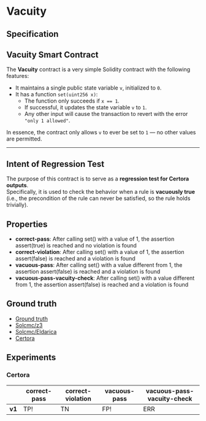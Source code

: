 # Vacuity

## Specification
## Vacuity Smart Contract

The **Vacuity** contract is a very simple Solidity contract with the following features:

- It maintains a single public state variable `v`, initialized to `0`.
- It has a function `set(uint256 x)`:
  - The function only succeeds if `x == 1`.
  - If successful, it updates the state variable `v` to `1`.
  - Any other input will cause the transaction to revert with the error `"only 1 allowed"`.

In essence, the contract only allows `v` to ever be set to `1` — no other values are permitted.

---

## Intent of Regression Test

The purpose of this contract is to serve as a **regression test for Certora outputs**.  
Specifically, it is used to check the behavior when a rule is **vacuously true** (i.e., the precondition of the rule can never be satisfied, so the rule holds trivially).


## Properties
- **correct-pass**: After calling set() with a value of 1, the assertion assert(true) is reached and no violation is found
- **correct-violation**: After calling set() with a value of 1, the assertion assert(false) is reached and a violation is found
- **vacuous-pass**: After calling set() with a value different from 1, the assertion assert(false) is reached and a violation is found
- **vacuous-pass-vacuity-check**: After calling set() with a value different from 1, the assertion assert(false) is reached and a violation is found

## Ground truth

- [Ground truth](ground-truth.csv)
- [Solcmc/z3](solcmc-z3.csv)
- [Solcmc/Eldarica](solcmc-eld.csv)
- [Certora](certora.csv)

## Experiments

### Certora
|        | correct-pass               | correct-violation          | vacuous-pass               | vacuous-pass-vacuity-check |
|--------|----------------------------|----------------------------|----------------------------|----------------------------|
| **v1** | TP!                        | TN                         | FP!                        | ERR                        |
